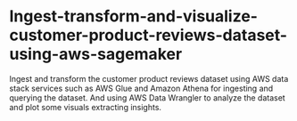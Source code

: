 # Ingest-transform-and-visualize-customer-product-reviews-dataset-using-aws-sagemaker
Ingest and transform the customer product reviews dataset using AWS data stack services such as AWS Glue and Amazon Athena for ingesting and querying the dataset. And using AWS Data Wrangler to analyze the dataset and plot some visuals extracting insights.
